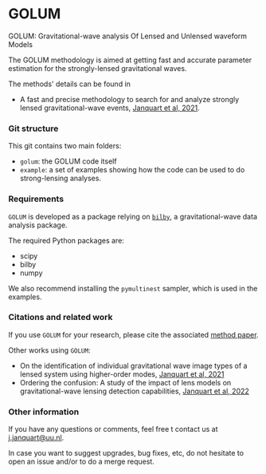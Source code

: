 # GOLUM

GOLUM: Gravitational-wave analysis Of Lensed and Unlensed waveform Models

The GOLUM methodology is aimed at getting fast and accurate parameter estimation for the strongly-lensed gravitational waves. 

The methods' details can be found in
-  A fast and precise methodology to search for and analyze strongly lensed gravitational-wave events, [Janquart et al, 2021](https://academic.oup.com/mnras/article/506/4/5430/6321838?login=false).

### Git structure
This git contains two main folders:
- `golum`: the GOLUM code itself
- `example`: a set of examples showing how the code can be used to do strong-lensing analyses.

### Requirements
`GOLUM` is developed as a package relying on [`bilby`](https://git.ligo.org/lscsoft/bilby), a gravitational-wave data analysis package.

The required Python packages are:
- scipy
- bilby 
- numpy 

We also recommend installing the `pymultinest` sampler, which is used in the examples.

### Citations and related work
If you use `GOLUM` for your research, please cite the associated [method paper](https://academic.oup.com/mnras/article/506/4/5430/6321838?login=false).

Other works using `GOLUM`:
- On the identification of individual gravitational wave image types of a lensed system using higher-order modes, [Janquart et al, 2021](https://arxiv.org/abs/2110.06873)
- Ordering the confusion: A study of the impact of lens models on gravitational-wave lensing detection capabilities, [Janquart et al, 2022](https://arxiv.org/abs/2205.11499v1)

### Other information
If you have any questions or comments, feel free t contact us at j.janquart@uu.nl. 

In case you want to suggest upgrades, bug fixes, etc, do not hesitate to open an issue and/or to do a merge request.